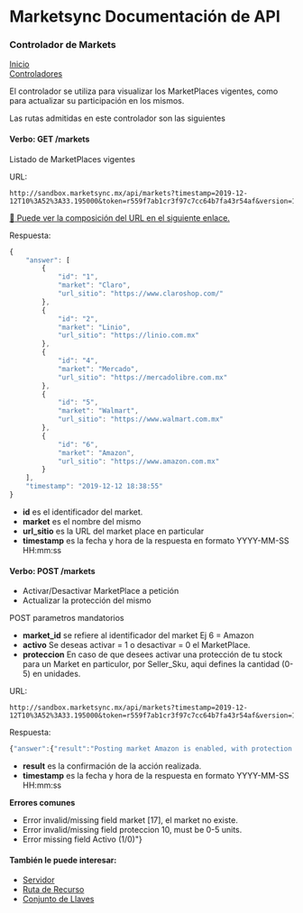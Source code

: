 # Marketsync Documentación de API 
### Controlador de Markets

[Inicio](https://github.com/hvalles/marketsync)  
[Controladores](https://github.com/hvalles/marketsync/blob/master/links/controller.md)

El controlador se utiliza para visualizar los MarketPlaces vigentes, como para actualizar su participación en los mismos.

Las rutas admitidas en este controlador son las siguientes

#### Verbo: GET /markets

Listado de MarketPlaces vigentes

URL:
```HTTP
http://sandbox.marketsync.mx/api/markets?timestamp=2019-12-12T10%3A52%3A33.195000&token=r559f7ab1cr3f97c7cc64b7fa43r54af&version=1.0&signature=e48273e6a215eb5afda5ea52919e698fadf90691df5a1090f90f578e279dae32
```

[:link: Puede ver la composición del URL en el siguiente enlace.](https://github.com/hvalles/marketsync/blob/master/links/url.md)

Respuesta:
```javascript
{
    "answer": [
        {
            "id": "1",
            "market": "Claro",
            "url_sitio": "https://www.claroshop.com/"
        },
        {
            "id": "2",
            "market": "Linio",
            "url_sitio": "https://linio.com.mx"
        },
        {
            "id": "4",
            "market": "Mercado",
            "url_sitio": "https://mercadolibre.com.mx"
        },
        {
            "id": "5",
            "market": "Walmart",
            "url_sitio": "https://www.walmart.com.mx"
        },
        {
            "id": "6",
            "market": "Amazon",
            "url_sitio": "https://www.amazon.com.mx"
        }
    ],
    "timestamp": "2019-12-12 18:38:55"
}
```

- **id** es el identificador del market.
- **market** es el nombre del mismo
- **url_sitio** es la URL del market place en particular
- **timestamp** es la fecha y hora de la respuesta en formato YYYY-MM-SS HH:mm:ss

#### Verbo: POST /markets

- Activar/Desactivar MarketPlace a petición
- Actualizar la protección del mismo

POST parametros mandatorios
- **market_id** se refiere al identificador del market Ej 6 = Amazon
- **activo** Se deseas activar = 1 o desactivar = 0 el MarketPlace.
- **proteccion** En caso de que desees activar una protección de tu stock para un Market en particulor, por Seller_Sku, aqui defines la cantidad (0-5) en unidades.

URL:
```HTTP
http://sandbox.marketsync.mx/api/markets?timestamp=2019-12-12T10%3A52%3A33.195000&token=r559f7ab1cr3f97c7cc64b7fa43r54af&version=1.0&signature=e48273e6a215eb5afda5ea52919e698fadf90691df5a1090f90f578e279dae32
```
Respuesta:
```javascript
{"answer":{"result":"Posting market Amazon is enabled, with protection 1"},"timestamp":"2019-12-12 18:45:08"}
```

- **result** es la confirmación de la acción realizada.
- **timestamp** es la fecha y hora de la respuesta en formato YYYY-MM-SS HH:mm:ss

**Errores comunes**
- Error invalid/missing field market [17], el market no existe.
- Error invalid/missing field proteccion 10, must be 0-5 units.
- Error missing field Activo (1/0)"}


#### También le puede interesar:

- [Servidor](https://github.com/hvalles/marketsync/blob/master/links/server.md)
- [Ruta de Recurso](https://github.com/hvalles/marketsync/blob/master/links/url.md)
- [Conjunto de Llaves](https://github.com/hvalles/marketsync/blob/master/links/keys.md)


